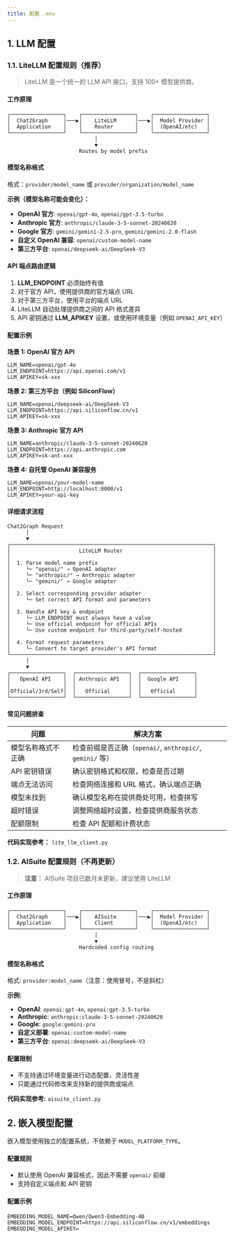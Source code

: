 ```yaml
---
title: 配置 .env
---
```


## 1. LLM 配置

### 1.1. LiteLLM 配置规则（推荐）

> LiteLLM 是一个统一的 LLM API 接口，支持 100+ 模型提供商。

#### 工作原理

```
┌─────────────────┐    ┌─────────────────┐    ┌─────────────────┐
│  Chat2Graph     │───▶│    LiteLLM      │───▶│  Model Provider │
│  Application    │    │    Router       │    │  (OpenAI/etc)   │
└─────────────────┘    └─────────────────┘    └─────────────────┘
                            │
                            ▼
                       Routes by model prefix
```

#### 模型名称格式

格式：`provider/model_name` 或 `provider/organization/model_name`

**示例（模型名称可能会变化）：**

- **OpenAI 官方**: `openai/gpt-4o`, `openai/gpt-3.5-turbo`
- **Anthropic 官方**: `anthropic/claude-3-5-sonnet-20240620`
- **Google 官方**: `gemini/gemini-2.5-pro`, `gemini/gemini-2.0-flash`
- **自定义 OpenAI 兼容**: `openai/custom-model-name`
- **第三方平台**: `openai/deepseek-ai/DeepSeek-V3`

#### API 端点路由逻辑

1. **LLM_ENDPOINT** 必须始终有值
2. 对于官方 API，使用提供商的官方端点 URL
3. 对于第三方平台，使用平台的端点 URL
4. LiteLLM 自动处理提供商之间的 API 格式差异
5. API 密钥通过 **LLM_APIKEY** 设置，或使用环境变量（例如 `OPENAI_API_KEY`）

#### 配置示例

**场景 1: OpenAI 官方 API**

```env
LLM_NAME=openai/gpt-4o
LLM_ENDPOINT=https://api.openai.com/v1
LLM_APIKEY=sk-xxx
```

**场景 2: 第三方平台（例如 SiliconFlow）**

```env
LLM_NAME=openai/deepseek-ai/DeepSeek-V3
LLM_ENDPOINT=https://api.siliconflow.cn/v1
LLM_APIKEY=sk-xxx
```

**场景 3: Anthropic 官方 API**

```env
LLM_NAME=anthropic/claude-3-5-sonnet-20240620
LLM_ENDPOINT=https://api.anthropic.com
LLM_APIKEY=sk-ant-xxx
```

**场景 4: 自托管 OpenAI 兼容服务**

```env
LLM_NAME=openai/your-model-name
LLM_ENDPOINT=http://localhost:8000/v1
LLM_APIKEY=your-api-key
```

#### 详细请求流程

```
Chat2Graph Request
      │
      ▼
┌─────────────────────────────────────────────────────────────────┐
│                      LiteLLM Router                             │
│                                                                 │
│  1. Parse model name prefix                                     │
│     └─ "openai/" → OpenAI adapter                               │
│     └─ "anthropic/" → Anthropic adapter                         │
│     └─ "gemini/" → Google adapter                               │
│                                                                 │
│  2. Select corresponding provider adapter                       │
│     └─ Set correct API format and parameters                    │
│                                                                 │
│  3. Handle API key & endpoint                                   │
│     └─ LLM_ENDPOINT must always have a value                    │
│     └─ Use official endpoint for official APIs                  │
│     └─ Use custom endpoint for third-party/self-hosted          │
│                                                                 │
│  4. Format request parameters                                   │
│     └─ Convert to target provider's API format                  │
└─────────────────────────────────────────────────────────────────┘
      │
      ▼
┌─────────────────┐  ┌─────────────────┐  ┌─────────────────┐
│   OpenAI API    │  │ Anthropic API   │  │  Google API     │
│                 │  │                 │  │                 │
│Official/3rd/Self│  │   Official      │  │   Official      │
└─────────────────┘  └─────────────────┘  └─────────────────┘
```

#### 常见问题排查

| 问题 | 解决方案 |
|-------|----------|
| 模型名称格式不正确 | 检查前缀是否正确（`openai/`, `anthropic/`, `gemini/` 等） |
| API 密钥错误 | 确认密钥格式和权限，检查是否过期 |
| 端点无法访问 | 检查网络连接和 URL 格式，确认端点正确 |
| 模型未找到 | 确认模型名称在提供商处可用，检查拼写 |
| 超时错误 | 调整网络超时设置，检查提供商服务状态 |
| 配额限制 | 检查 API 配额和计费状态 |

**代码实现参考：** `lite_llm_client.py`

### 1.2. AISuite 配置规则（不再更新）

> **注意：** AISuite 项目已数月未更新，建议使用 LiteLLM

#### 工作原理

```
┌─────────────────┐    ┌─────────────────┐    ┌─────────────────┐
│  Chat2Graph     │───▶│    AISuite      │───▶│  Model Provider │
│  Application    │    │    Client       │    │  (OpenAI/etc)   │
└─────────────────┘    └─────────────────┘    └─────────────────┘
                            │
                            ▼
                       Hardcoded config routing
```

#### 模型名称格式

格式: `provider:model_name`（注意：使用冒号，不是斜杠）

**示例:**

- **OpenAI**: `openai:gpt-4o`, `openai:gpt-3.5-turbo`
- **Anthropic**: `anthropic:claude-3-5-sonnet-20240620`
- **Google**: `google:gemini-pro`
- **自定义部署**: `openai:custom-model-name`
- **第三方平台**: `openai:deepseek-ai/DeepSeek-V3`

#### 配置限制

- 不支持通过环境变量进行动态配置，灵活性差
- 只能通过代码修改来支持新的提供商或端点

**代码实现参考:** `aisuite_client.py`

## 2. 嵌入模型配置

嵌入模型使用独立的配置系统，不依赖于 `MODEL_PLATFORM_TYPE`。

#### 配置规则

- 默认使用 OpenAI 兼容格式，因此不需要 `openai/` 前缀
- 支持自定义端点和 API 密钥

#### 配置示例

```env
EMBEDDING_MODEL_NAME=Qwen/Qwen3-Embedding-4B
EMBEDDING_MODEL_ENDPOINT=https://api.siliconflow.cn/v1/embeddings
EMBEDDING_MODEL_APIKEY=
```